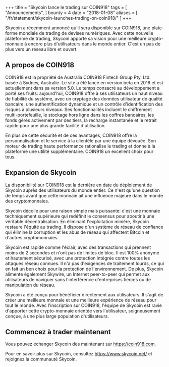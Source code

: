 +++
title = "Skycoin lance le trading sur COIN918"
tags = [
    "Announcements",
]
bounty = 4
date = "2018-01-08"
aliases = [
	"/fr/statement/skycoin-launches-trading-on-coin918/"
]
+++

Skycoin a récemment annoncé qu'il sera disponible sur COIN918, une plate-forme mondiale de trading de devises numériques. Avec cette nouvelle plateforme de trading, Skycoin apporte sa vision pour une meilleure crypto-monnaie à encore plus d'utilisateurs dans le monde entier. C'est un pas de plus vers un réseau libre et ouvert.

## A propos de COIN918

COIN918 est la propriété de Australia COIN918 Fintech Group Pty. Ltd. basée à Sydney, Australie. Le site a été lancé en version beta en 2016 et est actuellement dans sa version 5.0.  Le temps consacré au développement a porté ses fruits: aujourd'hui, COIN918 offre à ses utilisateurs un haut niveau de fiabilité du système, avec un cryptage des données utilisateur de qualité bancaire, une authentification dynamique et un contrôle d'identification des risques à plusieurs niveaux. Ses fonctionnalités incluent le chiffrement multi-portefeuille, le stockage hors ligne dans les coffres bancaires, les fonds gérés activement par des tiers, la recharge instantanée et le retrait rapide pour une plus grande facilité d'utilisation.

En plus de cette sécurité et de ces avantages, COIN918 offre la personnalisation et le service à la clientèle par une équipe dévouée. Son moteur de trading haute performance rationalise le trading et donne à la plateforme une utilité supplémentaire. COIN918 un excellent choix pour tous.

## Expansion de Skycoin

La disponibilité sur COIN918 est la dernière en date du déploiement de Skycoin auprès des utilisateurs du monde entier. Ce n'est qu'une question de temps avant que cette monnaie ait une influence majeure dans le monde des cryptomonnaies.

Skycoin décolle pour une raison simple mais puissante: c'est une monnaie techniquement supérieure qui redéfinit le consensus pour aboutir à une véritable décentralisation. En éliminant l'exploitation minière, Skycoin restaure l'équité au trading. Il dispose d'un système de réseau de confiance qui élimine la corruption et les abus de réseau qui affectent Bitcoin et d'autres cryptomonnaies.

Skycoin est rapide comme l'éclair, avec des transactions qui prennent moins de 2 secondes et n'ont pas de limites de bloc. Il est 100% anonyme et hautement sécurisé, avec une protection intégrée contre toutes les attaques réseau connues. Il n'a pas d'exigences de traitement lourds, ce qui en fait un bon choix pour la protection de l'environnement. De plus, Skycoin alimente également Skywire, un Internet peer-to-peer qui permet aux utilisateurs de naviguer sans l'interférence d'entreprises tierces ou de manipulation du réseau.

Skycoin a été conçu pour bénéficier directement aux utilisateurs. Il s'agit de créer une meilleure monnaie et une meilleure expérience de réseau pour tout le monde. Avec l'inscription sur COIN918, l'équipe de Skycoin est ravie d'apporter cette crypto-monnaie orientée vers l'utilisateur, soigneusement conçue, à une plus large population d'utilisateurs.

## Commencez à trader maintenant

Vous pouvez échanger Skycoin dès maintenant sur https://coin918.com.

Pour en savoir plus sur Skycoin, consultez https://www.skycoin.net/ et rejoignez la communauté Skycoin.


